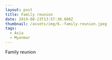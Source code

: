 ```yaml
---
layout: post
title: Family reunion
date: 2019-08-23T13:57:38.608Z
thumbnail: /assets/img/6.-family-reunion.jpeg
tags:
  - Asia
  - Myanmar
---
```

Family reunion
